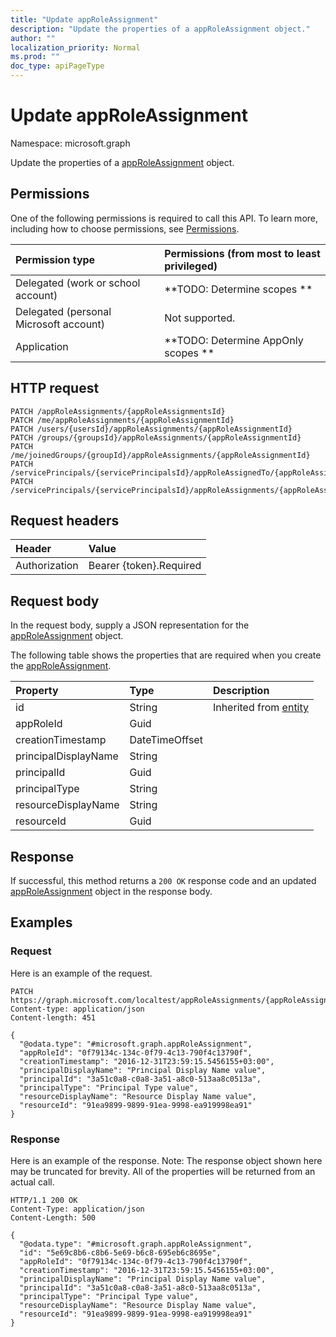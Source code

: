```yaml
---
title: "Update appRoleAssignment"
description: "Update the properties of a appRoleAssignment object."
author: ""
localization_priority: Normal
ms.prod: ""
doc_type: apiPageType
---
```


# Update appRoleAssignment

Namespace: microsoft.graph

Update the properties of a [appRoleAssignment](../resources/approleassignment.md) object.

## Permissions
One of the following permissions is required to call this API. To learn more, including how to choose permissions, see [Permissions](/concepts/permissions-reference.md).

|Permission type|Permissions (from most to least privileged)|
|:---|:---|
|Delegated (work or school account)|**TODO: Determine scopes **|
|Delegated (personal Microsoft account)|Not supported.|
|Application|**TODO: Determine AppOnly scopes **|

## HTTP request
<!-- {
  "blockType": "ignored"
}
-->
``` http
PATCH /appRoleAssignments/{appRoleAssignmentsId}
PATCH /me/appRoleAssignments/{appRoleAssignmentId}
PATCH /users/{usersId}/appRoleAssignments/{appRoleAssignmentId}
PATCH /groups/{groupsId}/appRoleAssignments/{appRoleAssignmentId}
PATCH /me/joinedGroups/{groupId}/appRoleAssignments/{appRoleAssignmentId}
PATCH /servicePrincipals/{servicePrincipalsId}/appRoleAssignedTo/{appRoleAssignmentId}
PATCH /servicePrincipals/{servicePrincipalsId}/appRoleAssignments/{appRoleAssignmentId}
```

## Request headers
|Header|Value|
|:---|:---|
|Authorization|Bearer {token}.Required|

## Request body
In the request body, supply a JSON representation for the [appRoleAssignment](../resources/approleassignment.md) object.

The following table shows the properties that are required when you create the [appRoleAssignment](../resources/approleassignment.md).

|Property|Type|Description|
|:---|:---|:---|
|id|String| Inherited from [entity](../resources/entity.md)|
|appRoleId|Guid||
|creationTimestamp|DateTimeOffset||
|principalDisplayName|String||
|principalId|Guid||
|principalType|String||
|resourceDisplayName|String||
|resourceId|Guid||



## Response
If successful, this method returns a `200 OK` response code and an updated [appRoleAssignment](../resources/approleassignment.md) object in the response body.

## Examples

### Request
Here is an example of the request.
<!-- {
  "blockType": "request",
  "name": "update_approleassignment"
}
-->
``` http
PATCH https://graph.microsoft.com/localtest/appRoleAssignments/{appRoleAssignmentsId}
Content-type: application/json
Content-length: 451

{
  "@odata.type": "#microsoft.graph.appRoleAssignment",
  "appRoleId": "0f79134c-134c-0f79-4c13-790f4c13790f",
  "creationTimestamp": "2016-12-31T23:59:15.5456155+03:00",
  "principalDisplayName": "Principal Display Name value",
  "principalId": "3a51c0a8-c0a8-3a51-a8c0-513aa8c0513a",
  "principalType": "Principal Type value",
  "resourceDisplayName": "Resource Display Name value",
  "resourceId": "91ea9899-9899-91ea-9998-ea919998ea91"
}
```

### Response
Here is an example of the response. Note: The response object shown here may be truncated for brevity. All of the properties will be returned from an actual call.
<!-- {
  "blockType": "response",
  "truncated": true
}
-->
``` http
HTTP/1.1 200 OK
Content-Type: application/json
Content-Length: 500

{
  "@odata.type": "#microsoft.graph.appRoleAssignment",
  "id": "5e69c8b6-c8b6-5e69-b6c8-695eb6c8695e",
  "appRoleId": "0f79134c-134c-0f79-4c13-790f4c13790f",
  "creationTimestamp": "2016-12-31T23:59:15.5456155+03:00",
  "principalDisplayName": "Principal Display Name value",
  "principalId": "3a51c0a8-c0a8-3a51-a8c0-513aa8c0513a",
  "principalType": "Principal Type value",
  "resourceDisplayName": "Resource Display Name value",
  "resourceId": "91ea9899-9899-91ea-9998-ea919998ea91"
}
```

